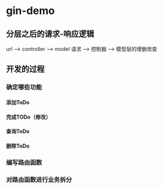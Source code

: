 # gin-demo

## 分层之后的请求-响应逻辑

url     -->  controller   -->    model
请求     -->  控制器        --> 模型层的增删改查

## 开发的过程

### 确定哪些功能
#### 添加ToDo
#### 完成TODo（修改）
#### 查询ToDo
#### 删除ToDo

### 编写路由函数

### 对路由函数进行业务拆分
